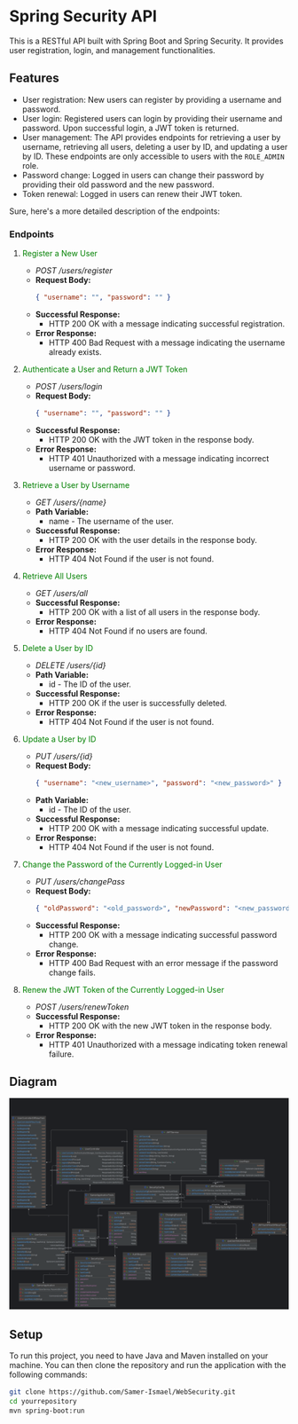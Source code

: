 # Spring Security API

This is a RESTful API built with Spring Boot and Spring Security. It provides user registration, login, and management functionalities.

## Features

- User registration: New users can register by providing a username and password.
- User login: Registered users can login by providing their username and password. Upon successful login, a JWT token is returned.
- User management: The API provides endpoints for retrieving a user by username, retrieving all users, deleting a user by ID, and updating a user by ID. These endpoints are only accessible to users with the `ROLE_ADMIN` role.
- Password change: Logged in users can change their password by providing their old password and the new password.
- Token renewal: Logged in users can renew their JWT token.

Sure, here's a more detailed description of the endpoints:


### Endpoints

1. <span style="color:green">Register a New User</span>
    - *POST /users/register*
    - **Request Body:**
      ```json
      { "username": "", "password": "" }
      ```
    - **Successful Response:**
        - HTTP 200 OK with a message indicating successful registration.
    - **Error Response:**
        - HTTP 400 Bad Request with a message indicating the username already exists.

2. <span style="color:green">Authenticate a User and Return a JWT Token</span>
    - *POST /users/login*
    - **Request Body:**
      ```json
      { "username": "", "password": "" }
      ```
    - **Successful Response:**
        - HTTP 200 OK with the JWT token in the response body.
    - **Error Response:**
        - HTTP 401 Unauthorized with a message indicating incorrect username or password.

3. <span style="color:green">Retrieve a User by Username</span>
    - *GET /users/{name}*
    - **Path Variable:**
        - name - The username of the user.
    - **Successful Response:**
        - HTTP 200 OK with the user details in the response body.
    - **Error Response:**
        - HTTP 404 Not Found if the user is not found.

4. <span style="color:green">Retrieve All Users</span>
    - *GET /users/all*
    - **Successful Response:**
        - HTTP 200 OK with a list of all users in the response body.
    - **Error Response:**
        - HTTP 404 Not Found if no users are found.

5. <span style="color:green">Delete a User by ID</span>
    - *DELETE /users/{id}*
    - **Path Variable:**
        - id - The ID of the user.
    - **Successful Response:**
        - HTTP 200 OK if the user is successfully deleted.
    - **Error Response:**
        - HTTP 404 Not Found if the user is not found.

6. <span style="color:green">Update a User by ID</span>
    - *PUT /users/{id}*
    - **Request Body:**
      ```json
      { "username": "<new_username>", "password": "<new_password>" }
      ```
    - **Path Variable:**
        - id - The ID of the user.
    - **Successful Response:**
        - HTTP 200 OK with a message indicating successful update.
    - **Error Response:**
        - HTTP 404 Not Found if the user is not found.

7. <span style="color:green">Change the Password of the Currently Logged-in User</span>
    - *PUT /users/changePass*
    - **Request Body:**
      ```json
      { "oldPassword": "<old_password>", "newPassword": "<new_password>", "confirmPassword": "<confirm_password>" }
      ```
    - **Successful Response:**
        - HTTP 200 OK with a message indicating successful password change.
    - **Error Response:**
        - HTTP 400 Bad Request with an error message if the password change fails.

8. <span style="color:green">Renew the JWT Token of the Currently Logged-in User</span>
    - *POST /users/renewToken*
    - **Successful Response:**
        - HTTP 200 OK with the new JWT token in the response body.
    - **Error Response:**
        - HTTP 401 Unauthorized with a message indicating token renewal failure.



## Diagram

![Diagram](Diagram%2FSamer.png)


## Setup

To run this project, you need to have Java and Maven installed on your machine. You can then clone the repository and run the application with the following commands:



```bash
git clone https://github.com/Samer-Ismael/WebSecurity.git
cd yourrepository
mvn spring-boot:run
